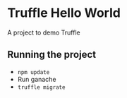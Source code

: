 # Truffle Hello World

A project to demo Truffle

## Running the project
- `npm update`
- Run ganache
- `truffle migrate`